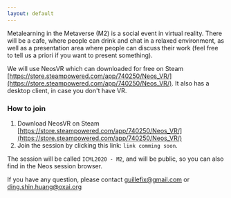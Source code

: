 ```yaml
---
layout: default
---
```


Metalearning in the Metaverse (M2) is a social event in virtual reality. There will be a cafe, where people can drink and chat in a relaxed environment, as well as a presentation area where people can discuss their work (feel free to tell us a priori if you want to present something).

We will use NeosVR which can downloaded for free on Steam [https://store.steampowered.com/app/740250/Neos_VR/](https://store.steampowered.com/app/740250/Neos_VR/). It also has a desktop client, in case you don't have VR.

### How to join

1. Download NeosVR on Steam [https://store.steampowered.com/app/740250/Neos_VR/](https://store.steampowered.com/app/740250/Neos_VR/)
2. Join the session by clicking this link: `link comming soon`.

The session will be called `ICML2020 - M2`, and will be public, so you can also find in the Neos session browser.

If you have any question, please contact guillefix@gmail.com or ding.shin.huang@oxai.org
